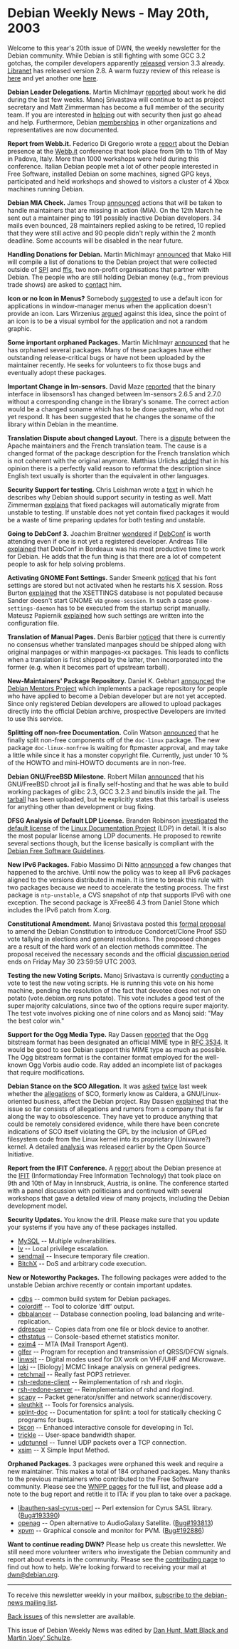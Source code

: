 
Debian Weekly News - May 20th, 2003
===================================


Welcome to this year's 20th issue of DWN, the weekly newsletter for the
Debian community. While Debian is still fighting with some GCC 3.2 gotchas,
the compiler developers apparently [released](http://gcc.gnu.org/gcc-3.3/) version 3.3 already. [Libranet](http://www.libranet.com/) has released version 2.8. A warm
fuzzy review of this release is [here](http://www.madpenguin.org/slashdot/libranet28.html) and yet
another one [here](http://www.distrowatch.com/dwres.php?resource=review-libranet).


**Debian Leader Delegations.** Martin Michlmayr [reported](https://lists.debian.org/debian-devel-announce-0305/msg00005.html) about work he did during the last few weeks. Manoj Srivastava
will continue to act as project secretary and Matt Zimmerman has become a full
member of the security team. If you are interested in [helping](https://lists.debian.org/debian-security-0109/msg00225.html)
out with security then just go ahead and help. Furthermore, Debian [memberships](https://www.debian.org/intro/organization#memberships) in other organizations and
representatives are now documented.


**Report from Webb.it.** Federico Di Gregorio wrote a [report](https://www.debian.org/events/2003/0509-webbit-report) about the Debian
presence at the [Webb.it](https://www.debian.org/events/2003/0509-webbit)
conference that took place from 9th to 11th of May in Padova, Italy. More
than 1000 workshops were held during this conference. Italian Debian people
met a lot of other people interested in Free Software, installed Debian on
some machines, signed GPG keys, participated and held workshops and showed to
visitors a cluster of 4 Xbox machines running Debian.


**Debian MIA Check.** James Troup [announced](https://lists.debian.org/debian-devel-announce-0305/msg00006.html) actions that will be taken to handle maintainers that are
missing in action (MIA). On the 12th March he sent out a maintainer ping to
191 possibly inactive Debian developers. 34 mails even bounced, 28
maintainers replied asking to be retired, 10 replied that they were still
active and 90 people didn't reply within the 2 month deadline. Some accounts
will be disabled in the near future.


**Handling Donations for Debian.** Martin Michlmayr [announced](https://lists.debian.org/debian-devel-announce-0305/msg00007.html) that Mako Hill will compile a list of donations to the Debian
project that were collected outside of [SPI](https://www.spi-inc.org/) and [ffis](http://www.ffis.de/), two non-profit
organisations that partner with Debian. The people who are still holding Debian
money (e.g., from previous trade shows) are asked to [contact](mailto:accountant@debian.org) him.


**Icon or no Icon in Menus?** Somebody [suggested](https://lists.debian.org/debian-devel-0305/msg00629.html)
to use a default icon for applications in window-manager menus when the
application doesn't provide an icon. Lars Wirzenius [argued](https://lists.debian.org/debian-devel-0305/msg00679.html)
against this idea, since the point of an icon is to be a visual symbol for the
application and not a random graphic.


**Some important orphaned Packages.** Martin Michlmayr [announced](https://lists.debian.org/debian-devel-0305/msg00654.html)
that he has orphaned several packages. Many of these packages have either
outstanding release-critical bugs or have not been uploaded by the maintainer
recently. He seeks for volunteers to fix those bugs and eventually adopt
these packages.


**Important Change in lm-sensors.** David Maze [reported](https://lists.debian.org/debian-devel-0305/msg00755.html)
that the binary interface in libsensors1 has changed between lm-sensors 2.6.5
and 2.7.0 without a corresponding change in the library's soname. The correct
action would be a changed soname which has to be done upstream, who did not
yet respond. It has been suggested that he changes the soname of the library
within Debian in the meantime.


**Translation Dispute about changed Layout.** There is a [dispute](https://lists.debian.org/debian-l10n-french-0305/msg00121.html) between the Apache maintainers and the French translation team.
The cause is a changed format of the package description for the French
translation which is not coherent with the original anymore. Matthias Urlichs
[added](https://lists.debian.org/debian-devel-0305/msg00946.html)
that in his opinion there is a perfectly valid reason to reformat the
description since English text usually is shorter than the equivalent in other
languages.


**Security Support for testing.** Chris Leishman wrote a [text](https://lists.debian.org/debian-devel-0305/msg00887.html) in
which he describes why Debian should support security in testing as well.
Matt Zimmerman [explains](https://lists.debian.org/debian-devel-0305/msg00886.html)
that fixed packages will automatically migrate from unstable to testing. If
unstable does not yet contain fixed packages it would be a waste of time
preparing updates for both testing and unstable.


**Going to DebConf 3.** Joachim Breitner [wondered](https://lists.debian.org/debian-devel-0305/msg00907.html) if
[DebConf](https://www.debian.org/events/2003/0718-debconf) is worth attending even
if one is not yet a registered developer. Andreas Tille [explained](https://lists.debian.org/debian-devel-0305/msg00918.html)
that DebConf in Bordeaux was his most productive time to work for Debian. He
adds that the fun thing is that there are a lot of competent people to ask for
help solving problems.


**Activating GNOME Font Settings.** Sander Smeenk [noticed](https://lists.debian.org/debian-devel-0305/msg00909.html)
that his font settings are stored but not activated when he restarts his X
session. Ross Burton [explained](https://lists.debian.org/debian-devel-0305/msg00912.html)
that the XSETTINGS database is not populated because Sander doesn't start
GNOME via `gnome-session`. In such a case
`gnome-settings-daemon` has to be executed from the startup script
manually. Mateusz Papiernik [explained](https://lists.debian.org/debian-devel-0305/msg00915.html)
how such settings are written into the configuration file.


**Translation of Manual Pages.** Denis Barbier [noticed](https://lists.debian.org/debian-devel-0305/msg01089.html)
that there is currently no consensus whether translated manpages should be
shipped along with original manpages or within manpages-xx packages. This
leads to conflicts when a translation is first shipped by the latter, then
incorporated into the former (e.g. when it becomes part of upstream
tarball).


**New-Maintainers' Package Repository.** Daniel K. Gebhart [announced](https://lists.debian.org/debian-devel-0305/msg00756.html)
the [Debian Mentors Project](http://mentors.debian.net/) which
implements a package repository for people who have applied to become a Debian
developer but are not yet accepted. Since only registered Debian developers
are allowed to upload packages directly into the official Debian archive,
prospective Developers are invited to use this service.


**Splitting off non-free Documentation.** Colin Watson [announced](https://lists.debian.org/debian-legal-0305/msg00250.html)
that he finally split non-free components off of the `doc-linux`
package. The new package `doc-linux-nonfree` is waiting for
ftpmaster approval, and may take a little while since it has a monster
copyright file. Currently, just under 10 % of the HOWTO and mini-HOWTO
documents are in non-free.


**Debian GNU/FreeBSD Milestone.** Robert Millan [announced](https://lists.debian.org/debian-bsd-0305/msg00002.html)
that his GNU/FreeBSD chroot jail is finally self-hosting and that he was able
to build working packages of glibc 2.3, GCC 3.2.3 and binutils inside the
jail. The [tarball](https://people.debian.org/~rmh/gnu-freebsd/)
has been uploaded, but he explicitly states that this tarball is useless for
anything other than development or bug fixing.


**DFSG Analysis of Default LDP License.** Branden Robinson [investigated](https://lists.debian.org/debian-legal-0305/msg00282.html)
the [default license](https://tldp.org/manifesto.html) of the [Linux Documentation Project](https://tldp.org/) (LDP) in detail.
It is also the most popular license among LDP documents. He proposed to
rewrite several sections though, but the license basically is compliant with
the [Debian Free Software
Guidelines](https://www.debian.org/social_contract#guidelines).


**New IPv6 Packages.** Fabio Massimo Di Nitto [announced](https://lists.debian.org/debian-ipv6-0305/msg00000.html) a
few changes that happened to the archive. Until now the policy was to keep
all IPv6 packages aligned to the versions distributed in main. It is time to
break this rule with two packages because we need to accelerate the testing
process. The first package is `ntp-unstable`, a CVS snapshot of
ntp that supports IPv6 with one exception. The second package is XFree86 4.3
from Daniel Stone which includes the IPv6 patch from X.org.


**Constitutional Amendment.** Manoj Srivastava posted this [formal
proposal](https://lists.debian.org/debian-devel-announce-0305/msg00010.html) to amend the Debian Constitution to introduce Condorcet/Clone
Proof SSD vote tallying in elections and general resolutions. The proposed
changes are a result of the hard work of an election methods committee. The
proposal received the necessary seconds and the official [discussion
period](https://lists.debian.org/debian-devel-0305/msg01286.html) ends on Friday May 30 23:59:59 UTC 2003.


**Testing the new Voting Scripts.** Manoj Srivastava is
currently [conducting](https://lists.debian.org/debian-devel-0305/msg01289.html)
a vote to test the new voting scripts. He is running this vote on his home
machine, pending the resolution of the fact that devotee does not run on
potato (vote.debian.org runs potato). This vote includes a good test of the
super majority calculations, since two of the options require super majority.
The test vote involves picking one of nine colors and as Manoj said: "May the
best color win."


**Support for the Ogg Media Type.** Ray Dassen [reported](https://lists.debian.org/debian-devel-announce-0305/msg00012.html) that the Ogg bitstream format has been designated an official
MIME type in [RFC 3534](http://www.ietf.org/rfc/rfc3534.txt). It
would be good to see Debian support this MIME type as much as possible. The
Ogg bitstream format is the container format employed for the well-known Ogg
Vorbis audio code. Ray added an incomplete list of packages that require
modifications.


**Debian Stance on the SCO Allegation.** It was [asked](https://lists.debian.org/debian-project-0305/msg00056.html) [twice](https://lists.debian.org/debian-project-0305/msg00063.html)
last week whether the [allegations](http://www.sco.com/scosource/complaint3.06.03.html) of
SCO, formerly know as Caldera, a GNU/Linux-oriented business, affect the
Debian project. Ray Dassen [explained](https://lists.debian.org/debian-project-0305/msg00058.html)
that the issue so far consists of allegations and rumors from a company that
is far along the way to obsolescence. They have yet to produce anything that
could be remotely considered evidence, while there have been concrete
indications of SCO itself violating the GPL by the inclusion of GPLed
filesystem code from the Linux kernel into its proprietary (Unixware?) kernel.
A detailed [analysis](http://opensource.org/sco-vs-ibm.html)
was released earlier by the Open Source Initiative.


**Report from the IFIT Conference.** A [report](https://www.debian.org/events/2003/0509-ifit-report) about the Debian
presence at the [IFIT](https://www.debian.org/events/2003/0509-ifit)
(Informationday Free Information Technology) that took place on 9th and
10th of May in Innsbruck, Austria, is online. The conference started with a
panel discussion with politicians and continued with several workshops that
gave a detailed view of many projects, including the Debian development
model.


**Security Updates.** You know the drill. Please make sure
that you update your systems if you have any of these packages installed.


* [MySQL](https://www.debian.org/security/2003/dsa-303) --
 Multiple vulnerabilities.
* [lv](https://www.debian.org/security/2003/dsa-304) --
 Local privilege escalation.
* [sendmail](https://www.debian.org/security/2003/dsa-305) --
 Insecure temporary file creation.
* [BitchX](https://www.debian.org/security/2003/dsa-306) --
 DoS and arbitrary code execution.


**New or Noteworthy Packages.** The following packages were
added to the unstable Debian archive recently or contain important updates.


* [cdbs](https://packages.debian.org/unstable/devel/cdbs)
 -- common build system for Debian packages.
* [colordiff](https://packages.debian.org/unstable/text/colordiff)
 -- Tool to colorize 'diff' output.
* [dbbalancer](https://packages.debian.org/unstable/misc/dbbalancer)
 -- Database connection pooling, load balancing and write-replication.
* [ddrescue](https://packages.debian.org/unstable/utils/ddrescue)
 -- Copies data from one file or block device to another.
* [ethstatus](https://packages.debian.org/unstable/net/ethstatus)
 -- Console-based ethernet statistics monitor.
* [exim4](https://packages.debian.org/unstable/mail/exim4)
 -- MTA (Mail Transport Agent).
* [glfer](https://packages.debian.org/unstable/hamradio/glfer)
 -- Program for reception and transmission of QRSS/DFCW signals.
* [linwsjt](https://packages.debian.org/unstable/hamradio/linwsjt)
 -- Digital modes used for DX work on VHF/UHF and Microwave.
* [loki](https://packages.debian.org/unstable/science/loki)
 -- [Biology] MCMC linkage analysis on general pedigrees.
* [retchmail](https://packages.debian.org/unstable/mail/retchmail)
 -- Really fast POP3 retriever.
* [rsh-redone-client](https://packages.debian.org/unstable/net/rsh-redone-client)
 -- Reimplementation of rsh and rlogin.
* [rsh-redone-server](https://packages.debian.org/unstable/net/rsh-redone-server)
 -- Reimplementation of rshd and rlogind.
* [scapy](https://packages.debian.org/unstable/net/scapy)
 -- Packet generator/sniffer and network scanner/discovery.
* [sleuthkit](https://packages.debian.org/unstable/admin/sleuthkit)
 -- Tools for forensics analysis.
* [splint-doc](https://packages.debian.org/unstable/doc/splint-doc)
 -- Documentation for splint: a tool for statically checking C programs for bugs.
* [tkcon](https://packages.debian.org/unstable/interpreters/tkcon)
 -- Enhanced interactive console for developing in Tcl.
* [trickle](https://packages.debian.org/unstable/net/trickle)
 -- User-space bandwidth shaper.
* [udptunnel](https://packages.debian.org/unstable/net/udptunnel)
 -- Tunnel UDP packets over a TCP connection.
* [xsim](https://packages.debian.org/unstable/utils/xsim)
 -- X Simple Input Method.


**Orphaned Packages.** 3 packages were orphaned this week and
require a new maintainer. This makes a total of 184 orphaned packages. Many
thanks to the previous maintainers who contributed to the Free Software
community. Please see the [WNPP pages](https://www.debian.org/devel/wnpp/) for
the full list, and please add a note to the bug report and retitle it to ITA:
if you plan to take over a package.


* [libauthen-sasl-cyrus-perl](https://packages.debian.org/unstable/perl/libauthen-sasl-cyrus-perl)
 -- Perl extension for Cyrus SASL library.
 ([Bug#193390](https://bugs.debian.org/193390))
* [openag](https://packages.debian.org/unstable/net/openag)
 -- Open alternative to AudioGalaxy Satellite.
 ([Bug#193813](https://bugs.debian.org/193813))
* [xpvm](https://packages.debian.org/unstable/devel/xpvm)
 -- Graphical console and monitor for PVM.
 ([Bug#192886](https://bugs.debian.org/192886))


**Want to continue reading DWN?** Please help us create this
newsletter. We still need more volunteer writers who investigate the Debian
community and report about events in the community. Please see the [contributing page](https://www.debian.org/News/weekly/contributing) to find out how
to help. We're looking forward to receiving your mail at [dwn@debian.org](mailto:dwn@debian.org).




---



 To receive this newsletter weekly in your mailbox, [subscribe to the debian-news mailing list](https://lists.debian.org/debian-news/).



[Back issues](https://www.debian.org/News/weekly/) of this newsletter are available.



This issue of Debian Weekly News was edited by [Dan Hunt, Matt Black and Martin 'Joey' Schulze](mailto:dwn@debian.org).




